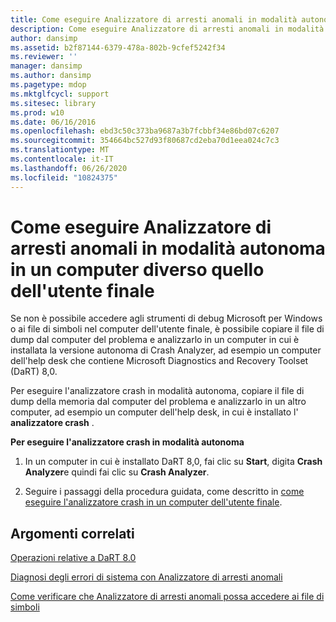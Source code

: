 ```yaml
---
title: Come eseguire Analizzatore di arresti anomali in modalità autonoma in un computer diverso quello dell'utente finale
description: Come eseguire Analizzatore di arresti anomali in modalità autonoma in un computer diverso quello dell'utente finale
author: dansimp
ms.assetid: b2f87144-6379-478a-802b-9cfef5242f34
ms.reviewer: ''
manager: dansimp
ms.author: dansimp
ms.pagetype: mdop
ms.mktglfcycl: support
ms.sitesec: library
ms.prod: w10
ms.date: 06/16/2016
ms.openlocfilehash: ebd3c50c373ba9687a3b7fcbbf34e86bd07c6207
ms.sourcegitcommit: 354664bc527d93f80687cd2eba70d1eea024c7c3
ms.translationtype: MT
ms.contentlocale: it-IT
ms.lasthandoff: 06/26/2020
ms.locfileid: "10824375"
---
```

# Come eseguire Analizzatore di arresti anomali in modalità autonoma in un computer diverso quello dell'utente finale


Se non è possibile accedere agli strumenti di debug Microsoft per Windows o ai file di simboli nel computer dell'utente finale, è possibile copiare il file di dump dal computer del problema e analizzarlo in un computer in cui è installata la versione autonoma di Crash Analyzer, ad esempio un computer dell'help desk che contiene Microsoft Diagnostics and Recovery Toolset (DaRT) 8,0.

Per eseguire l'analizzatore crash in modalità autonoma, copiare il file di dump della memoria dal computer del problema e analizzarlo in un altro computer, ad esempio un computer dell'help desk, in cui è installato l' **analizzatore crash** .

**Per eseguire l'analizzatore crash in modalità autonoma**

1.  In un computer in cui è installato DaRT 8,0, fai clic su **Start**, digita **Crash Analyzer**e quindi fai clic su **Crash Analyzer**.

2.  Seguire i passaggi della procedura guidata, come descritto in [come eseguire l'analizzatore crash in un computer dell'utente finale](how-to-run-the-crash-analyzer-on-an-end-user-computer-dart-8.md).

## Argomenti correlati


[Operazioni relative a DaRT 8.0](operations-for-dart-80-dart-8.md)

[Diagnosi degli errori di sistema con Analizzatore di arresti anomali](diagnosing-system-failures-with-crash-analyzer--dart-8.md)

[Come verificare che Analizzatore di arresti anomali possa accedere ai file di simboli](how-to-ensure-that-crash-analyzer-can-access-symbol-files.md)

 

 





